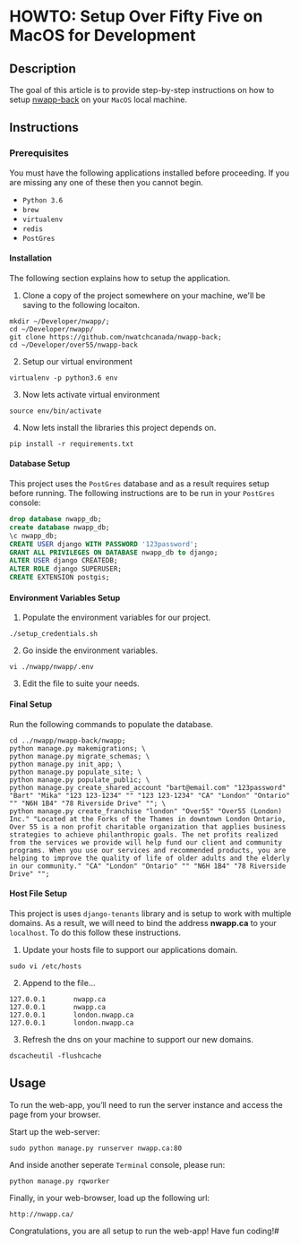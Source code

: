 # HOWTO: Setup Over Fifty Five on MacOS for Development
## Description
The goal of this article is to provide step-by-step instructions on how to setup [nwapp-back](https://github.com/nwatchcanada/nwapp-back) on your ``MacOS`` local machine.

## Instructions
### Prerequisites
You must have the following applications installed before proceeding. If you are missing any one of these then you cannot begin.

* ``Python 3.6``
* ``brew``
* ``virtualenv``
* ``redis``
* ``PostGres``

#### Installation
The following section explains how to setup the application.

1. Clone a copy of the project somewhere on your machine, we'll be saving to the following locaiton.

  ```
  mkdir ~/Developer/nwapp/;
  cd ~/Developer/nwapp/
  git clone https://github.com/nwatchcanada/nwapp-back;
  cd ~/Developer/over55/nwapp-back
  ```


2. Setup our virtual environment

  ```
  virtualenv -p python3.6 env
  ```


3. Now lets activate virtual environment

  ```
  source env/bin/activate
  ```


4. Now lets install the libraries this project depends on.

  ```
  pip install -r requirements.txt
  ```

#### Database Setup
This project uses the ``PostGres`` database and as a result requires setup before running. The following instructions are to be run in your ``PostGres`` console:

  ```sql
  drop database nwapp_db;
  create database nwapp_db;
  \c nwapp_db;
  CREATE USER django WITH PASSWORD '123password';
  GRANT ALL PRIVILEGES ON DATABASE nwapp_db to django;
  ALTER USER django CREATEDB;
  ALTER ROLE django SUPERUSER;
  CREATE EXTENSION postgis;
  ```


#### Environment Variables Setup
1. Populate the environment variables for our project.

  ```
  ./setup_credentials.sh
  ```

2. Go inside the environment variables.

  ```
  vi ./nwapp/nwapp/.env
  ```

3. Edit the file to suite your needs.

#### Final Setup
Run the following commands to populate the database.
  ```
  cd ../nwapp/nwapp-back/nwapp;
  python manage.py makemigrations; \
  python manage.py migrate_schemas; \
  python manage.py init_app; \
  python manage.py populate_site; \
  python manage.py populate_public; \
  python manage.py create_shared_account "bart@email.com" "123password" "Bart" "Mika" "123 123-1234" "" "123 123-1234" "CA" "London" "Ontario" "" "N6H 1B4" "78 Riverside Drive" ""; \
  python manage.py create_franchise "london" "Over55" "Over55 (London) Inc." "Located at the Forks of the Thames in downtown London Ontario, Over 55 is a non profit charitable organization that applies business strategies to achieve philanthropic goals. The net profits realized from the services we provide will help fund our client and community programs. When you use our services and recommended products, you are helping to improve the quality of life of older adults and the elderly in our community." "CA" "London" "Ontario" "" "N6H 1B4" "78 Riverside Drive" "";
  ```

#### Host File Setup
This project is uses ``django-tenants`` library and is setup to work with multiple domains. As a result, we will need to bind the address **nwapp.ca** to your ``localhost``. To do this follow these instructions.

1. Update your hosts file to support our applications domain.

  ```
  sudo vi /etc/hosts
  ```

2. Append to the file...

  ```
  127.0.0.1       nwapp.ca
  127.0.0.1       nwapp.ca
  127.0.0.1       london.nwapp.ca
  127.0.0.1       london.nwapp.ca
  ```


3. Refresh the dns on your machine to support our new domains.

  ```
  dscacheutil -flushcache
  ```

## Usage
To run the web-app, you’ll need to run the server instance and access the page from your browser.

Start up the web-server:

  ```
  sudo python manage.py runserver nwapp.ca:80
  ```

And inside another seperate ``Terminal`` console, please run:

  ```
  python manage.py rqworker
  ```

Finally, in your web-browser, load up the following url:

  ```
  http://nwapp.ca/
  ```

Congratulations, you are all setup to run the web-app! Have fun coding!#
